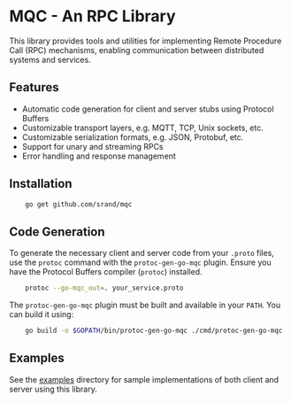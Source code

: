 # MQC - An RPC Library

This library provides tools and utilities for implementing Remote Procedure Call (RPC) mechanisms, enabling communication between distributed systems and services.

## Features

- Automatic code generation for client and server stubs using Protocol Buffers
- Customizable transport layers, e.g. MQTT, TCP, Unix sockets, etc.
- Customizable serialization formats, e.g. JSON, Protobuf, etc.
- Support for unary and streaming RPCs
- Error handling and response management

## Installation

```bash
    go get github.com/srand/mqc
```

## Code Generation

To generate the necessary client and server code from your `.proto` files, use the `protoc` command with the `protoc-gen-go-mqc` plugin. Ensure you have the Protocol Buffers compiler (`protoc`) installed.

```bash
    protoc --go-mqc_out=. your_service.proto
```

The `protoc-gen-go-mqc` plugin must be built and available in your `PATH`. You can build it using:

```bash
    go build -o $GOPATH/bin/protoc-gen-go-mqc ./cmd/protoc-gen-go-mqc
```

## Examples

See the [examples](./examples) directory for sample implementations of both client and server using this library.

